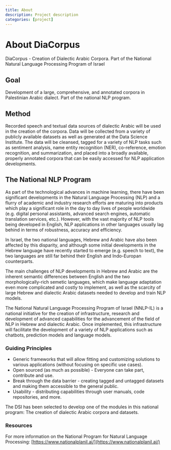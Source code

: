 ```yaml
---
title: About
description: Project description
categories: [project]
---
```


# About DiaCorpus
DiaCorpus - Creation of Dialectic Arabic Corpora. Part of the National Natural Language Processing Program of Israel

## Goal
Development of a large, comprehensive, and annotated corpora in Palestinian Arabic dialect. Part of the national NLP program.

## Method
Recorded speech and textual data sources of dialectic Arabic will be used in the creation of the corpora. Data will be collected from a variety of publicly available datasets as well as generated at the Data Science Institute. The data will be cleansed, tagged for a variety of NLP tasks such as sentiment analysis, name entity recognition (NER), co-reference, emotion recognition, and summarization, and placed into a broadly available, properly annotated corpora that can be easily accessed for NLP application developments.

## The National NLP Program

As part of the technological advances in machine learning, there have been significant developments in the Natural Language Processing (NLP) and a flurry of academic and industry research efforts are maturing into products which play a significant role in the day to day lives of people worldwide (e.g. digital personal assistants, advanced search engines, automatic translation services, etc.). However, with the vast majority of NLP tools being developed in English, NLP applications in other languages usually lag behind in terms of robustness, accuracy and efficiency.

In Israel, the two national languages, Hebrew and Arabic have also been affected by this disparity, and although some initial developments in the Hebrew language have recently started to emerge (e.g. speech to text), the two languages are still far behind their English and Indo-Europan counterparts.

The main challenges of NLP developments in Hebrew and Arabic are the inherent semantic differences between English and the two morphologically-rich semetic languages, which make language adaptation even more complicated and costly to implement, as well as the scarcity of large Hebrew and dialectic Arabic datasets needed to develop and train NLP models.

The National Natural Language Processing Program of Israel (NNLP-IL) is a national initiative for the creation of infrastructure, research and development of advanced capabilities for the advancement of the field of NLP in Hebrew and dialectic Arabic. Once implemented, this infrastructure will facilitate the development of a variety of NLP applications such as chatbots, prediction models and language models.

### Guiding Principles
* Generic frameworks that will allow fitting and customizing solutions to various applications (without focusing on specific use cases).
* Open sourced (as much as possible) - Everyone can take part, contribute and use.
* Break through the data barrier - creating tagged and untagged datasets and making them accessible to the general public.
* Usability - distributing capabilities through user manuals, code repositories, and more.

The DSI has been selected to develop one of the modules in this national program: The creation of dialectic Arabic corpora and datasets.

### Resources
For more information on the National Program for Natural Language Processing: [https://www.nationalplanil.ai/](https://www.nationalplanil.ai/)
